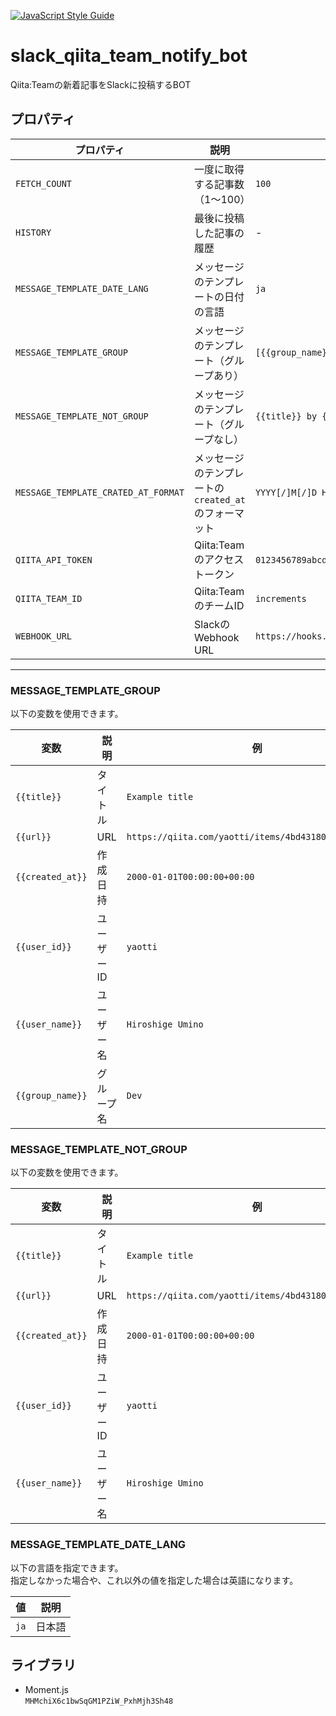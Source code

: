 [![JavaScript Style Guide](https://img.shields.io/badge/code_style-standard-brightgreen.svg)](https://standardjs.com)

# slack_qiita_team_notify_bot
Qiita:Teamの新着記事をSlackに投稿するBOT

## プロパティ
|プロパティ|説明|例|
|---|---|---|
|`FETCH_COUNT`|一度に取得する記事数（1〜100）|`100`|
|`HISTORY`|最後に投稿した記事の履歴|-|
|`MESSAGE_TEMPLATE_DATE_LANG`|メッセージのテンプレートの日付の言語|`ja`|
|`MESSAGE_TEMPLATE_GROUP`|メッセージのテンプレート（グループあり）|`[{{group_name}}] {{title}} by {{user_id}}\n{{url}}`|
|`MESSAGE_TEMPLATE_NOT_GROUP`|メッセージのテンプレート（グループなし）|`{{title}} by {{user_id}}\n{{url}}`|
|`MESSAGE_TEMPLATE_CRATED_AT_FORMAT`|メッセージのテンプレートの`created_at`のフォーマット|`YYYY[/]M[/]D H[:]mm[:]ss`|
|`QIITA_API_TOKEN`|Qiita:Teamのアクセストークン|`0123456789abcdef0123456789abcdef01234567`|
|`QIITA_TEAM_ID`|Qiita:TeamのチームID|`increments`|
|`WEBHOOK_URL`|SlackのWebhook URL|`https://hooks.slack.com/services/T00000000/B00000000/XXXXXXXXXXXXXXXXXXXXXXXX`|

---
### MESSAGE_TEMPLATE_GROUP
以下の変数を使用できます。

|変数|説明|例|
|---|---|---|
|`{{title}}`|タイトル|`Example title`|
|`{{url}}`|URL|`https://qiita.com/yaotti/items/4bd431809afb1bb99e4f`|
|`{{created_at}}`|作成日持|`2000-01-01T00:00:00+00:00`|
|`{{user_id}}`|ユーザーID|`yaotti`|
|`{{user_name}}`|ユーザー名|`Hiroshige Umino`|
|`{{group_name}}`|グループ名|`Dev`|

### MESSAGE_TEMPLATE_NOT_GROUP
以下の変数を使用できます。

|変数|説明|例|
|---|---|---|
|`{{title}}`|タイトル|`Example title`|
|`{{url}}`|URL|`https://qiita.com/yaotti/items/4bd431809afb1bb99e4f`|
|`{{created_at}}`|作成日持|`2000-01-01T00:00:00+00:00`|
|`{{user_id}}`|ユーザーID|`yaotti`|
|`{{user_name}}`|ユーザー名|`Hiroshige Umino`|

### MESSAGE_TEMPLATE_DATE_LANG
以下の言語を指定できます。  
指定しなかった場合や、これ以外の値を指定した場合は英語になります。

|値|説明|
|---|---|
|`ja`|日本語|

## ライブラリ
* Moment.js  
`MHMchiX6c1bwSqGM1PZiW_PxhMjh3Sh48`
